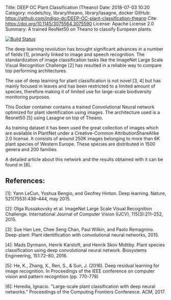 Title: DEEP OC Plant Classification (Theano)
Date: 2018-07-03 10:20
Category: models/toy, library/theano, library/lasagne, docker
GitHub: https://github.com/indigo-dc/DEEP-OC-plant-classification-theano
Cite: https://doi.org/10.1145/3075564.3075590
License: Apache License 2.0
Summary: A trained ResNet50 on Theano to classify European plants.

[![Build Status](https://jenkins.indigo-datacloud.eu:8080/buildStatus/icon?job=Pipeline-as-code/DEEP-OC-org/DEEP-OC-plant-classification-theano/master)](https://jenkins.indigo-datacloud.eu:8080/job/Pipeline-as-code/job/DEEP-OC-org/job/DEEP-OC-plant-classification-theano/job/master)

The deep learning revolution has brought significant advances in a number of
fields [1], primarily linked to image and speech recognition. The
standardization of image classification tasks like the ImageNet Large Scale
Visual Recognition Challenge [2] has resulted in a reliable way to compare top
performing architectures.

The use of deep learning for plant classification is not novel [3, 4] but has
mainly focused in leaves and has been restricted to a limited amount of
species, therefore making it of limited use for large-scale biodiversity
monitoring purposes.

This Docker container contains a trained Convolutional Neural network optimized
for plant identification using images. The architecture used is a Resnet50 [5]
using Lasagne on top of Theano.

As training dataset it has been used the great collection of images which are
available in PlantNet under a Creative-Common AttributionShareAlike 2.0
license. It consists of around 250K images belonging to more than 6K plant
species of Western Europe. These species are distributed in 1500 genera and 200
families.

A detailed article about this network and the results obtained with it can be found in [6].

## References:

[1]: Yann LeCun, Yoshua Bengio, and Geofrey Hinton. Deep learning. Nature, 521(7553):436–444, may 2015.

[2]: Olga Russakovsky et al. ImageNet Large Scale Visual Recognition Challenge. International Journal of Computer Vision (IJCV), 115(3):211–252, 2015.

[3]: Sue Han Lee, Chee Seng Chan, Paul Wilkin, and Paolo Remagnino. Deep-plant: Plant identification with convolutional neural networks, 2015.

[4]: Mads Dyrmann, Henrik Karstoft, and Henrik Skov Midtiby. Plant species classification using deep convolutional neural network. Biosystems Engineering, 151:72–80, 2016.

[5]: He, K., Zhang, X., Ren, S., & Sun, J. (2016). Deep residual learning for image recognition. In Proceedings of the IEEE conference on computer vision and pattern recognition (pp. 770-778)

[6]: Heredia, Ignacio. "Large-scale plant classification with deep neural networks." Proceedings of the Computing Frontiers Conference. ACM, 2017.
